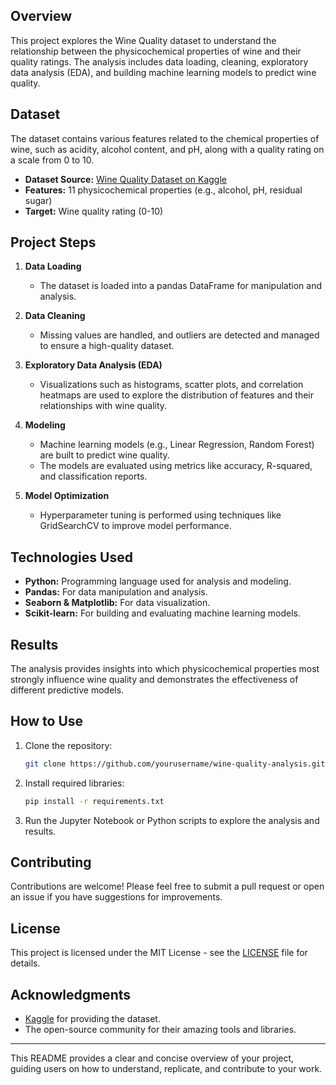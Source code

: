 

## **Overview**
This project explores the Wine Quality dataset to understand the relationship between the physicochemical properties of wine and their quality ratings. The analysis includes data loading, cleaning, exploratory data analysis (EDA), and building machine learning models to predict wine quality.

## **Dataset**
The dataset contains various features related to the chemical properties of wine, such as acidity, alcohol content, and pH, along with a quality rating on a scale from 0 to 10.

- **Dataset Source:** [Wine Quality Dataset on Kaggle](https://www.kaggle.com/uciml/red-wine-quality-cortez-et-al-2009)
- **Features:** 11 physicochemical properties (e.g., alcohol, pH, residual sugar)
- **Target:** Wine quality rating (0-10)

## **Project Steps**

1. **Data Loading**
   - The dataset is loaded into a pandas DataFrame for manipulation and analysis.

2. **Data Cleaning**
   - Missing values are handled, and outliers are detected and managed to ensure a high-quality dataset.

3. **Exploratory Data Analysis (EDA)**
   - Visualizations such as histograms, scatter plots, and correlation heatmaps are used to explore the distribution of features and their relationships with wine quality.

4. **Modeling**
   - Machine learning models (e.g., Linear Regression, Random Forest) are built to predict wine quality.
   - The models are evaluated using metrics like accuracy, R-squared, and classification reports.

5. **Model Optimization**
   - Hyperparameter tuning is performed using techniques like GridSearchCV to improve model performance.

## **Technologies Used**
- **Python:** Programming language used for analysis and modeling.
- **Pandas:** For data manipulation and analysis.
- **Seaborn & Matplotlib:** For data visualization.
- **Scikit-learn:** For building and evaluating machine learning models.

## **Results**
The analysis provides insights into which physicochemical properties most strongly influence wine quality and demonstrates the effectiveness of different predictive models.

## **How to Use**
1. Clone the repository:
   ```bash
   git clone https://github.com/yourusername/wine-quality-analysis.git
   ```
2. Install required libraries:
   ```bash
   pip install -r requirements.txt
   ```
3. Run the Jupyter Notebook or Python scripts to explore the analysis and results.

## **Contributing**
Contributions are welcome! Please feel free to submit a pull request or open an issue if you have suggestions for improvements.

## **License**
This project is licensed under the MIT License - see the [LICENSE](LICENSE) file for details.

## **Acknowledgments**
- [Kaggle](https://www.kaggle.com/) for providing the dataset.
- The open-source community for their amazing tools and libraries.

---

This README provides a clear and concise overview of your project, guiding users on how to understand, replicate, and contribute to your work.

